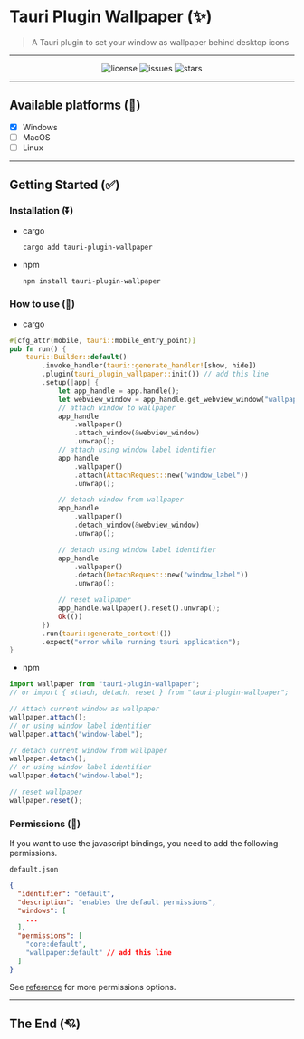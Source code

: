 # Tauri Plugin Wallpaper (✨)

> A Tauri plugin to set your window as wallpaper behind desktop icons

---

<div align="center">

![license](https://badgen.net/badge/license/MIT/blue)
![issues](https://badgen.net/github/issues/meslzy/tauri-plugin-wallpaper)
![stars](https://badgen.net/github/stars/meslzy/tauri-plugin-wallpaper)

</div>

---

## Available platforms (🚧)

- [x] Windows
- [ ] MacOS
- [ ] Linux

---

## Getting Started (✅)

### Installation (⏬)

  - cargo

    ```bash
    cargo add tauri-plugin-wallpaper
    ```

  - npm

    ```bash
    npm install tauri-plugin-wallpaper
    ```

### How to use (🌠)

- cargo

```rust
#[cfg_attr(mobile, tauri::mobile_entry_point)]
pub fn run() {
    tauri::Builder::default()
        .invoke_handler(tauri::generate_handler![show, hide])
        .plugin(tauri_plugin_wallpaper::init()) // add this line
        .setup(|app| {
            let app_handle = app.handle();
            let webview_window = app_handle.get_webview_window("wallpaper").unwrap();
            // attach window to wallpaper
            app_handle
                .wallpaper()
                .attach_window(&webview_window)
                .unwrap();
            // attach using window label identifier
            app_handle
                .wallpaper()
                .attach(AttachRequest::new("window_label"))
                .unwrap();

            // detach window from wallpaper
            app_handle
                .wallpaper()
                .detach_window(&webview_window)
                .unwrap();

            // detach using window label identifier
            app_handle
                .wallpaper()
                .detach(DetachRequest::new("window_label"))
                .unwrap();

            // reset wallpaper
            app_handle.wallpaper().reset().unwrap();
            Ok(())
        })
        .run(tauri::generate_context!())
        .expect("error while running tauri application");
}
```

- npm

```ts
import wallpaper from "tauri-plugin-wallpaper";
// or import { attach, detach, reset } from "tauri-plugin-wallpaper";

// Attach current window as wallpaper
wallpaper.attach();
// or using window label identifier
wallpaper.attach("window-label");

// detach current window from wallpaper
wallpaper.detach();
// or using window label identifier
wallpaper.detach("window-label");

// reset wallpaper
wallpaper.reset();
```

### Permissions (🔑)

If you want to use the javascript bindings, you need to add the following permissions.

`default.json`

```json
{
  "identifier": "default",
  "description": "enables the default permissions",
  "windows": [
    ...
  ],
  "permissions": [
    "core:default",
    "wallpaper:default" // add this line
  ]
}
```

See [reference](./permissions/autogenerated/reference.md) for more permissions options.

---

## The End (💘)
